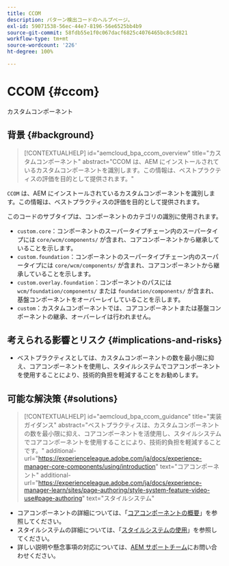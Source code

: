 ```yaml
---
title: CCOM
description: パターン検出コードのヘルプページ。
exl-id: 59071538-56ec-44e7-8196-56e6525bb4b9
source-git-commit: 58fdb55e1f0c067dacf6825c4076465bc8c5d821
workflow-type: tm+mt
source-wordcount: '226'
ht-degree: 100%

---
```


# CCOM {#ccom}

カスタムコンポーネント

## 背景 {#background}

>[!CONTEXTUALHELP]
>id="aemcloud_bpa_ccom_overview"
>title="カスタムコンポーネント"
>abstract="CCOM は、AEM にインストールされているカスタムコンポーネントを識別します。この情報は、ベストプラクティスの評価を目的として提供されます。"

`CCOM` は、AEM にインストールされているカスタムコンポーネントを識別します。この情報は、ベストプラクティスの評価を目的として提供されます。

このコードのサブタイプは、コンポーネントのカテゴリの識別に使用されます。

* `custom.core`：コンポーネントのスーパータイプチェーン内のスーパータイプには `core/wcm/components/` が含まれ、コアコンポーネントから継承していることを示します。
* `custom.foundation`：コンポーネントのスーパータイプチェーン内のスーパータイプには `core/wcm/components/` が含まれ、コアコンポーネントから継承していることを示します。
* `custom.overlay.foundation`：コンポーネントのパスには `wcm/foundation/components/` または `foundation/components/` が含まれ、基盤コンポーネントをオーバーレイしていることを示します。
* `custom`：カスタムコンポーネントでは、コアコンポーネントまたは基盤コンポーネントの継承、オーバーレイは行われません。

## 考えられる影響とリスク {#implications-and-risks}

* ベストプラクティスとしては、カスタムコンポーネントの数を最小限に抑え、コアコンポーネントを使用し、スタイルシステムでコアコンポーネントを使用することにより、技術的負担を軽減することをお勧めします。

## 可能な解決策 {#solutions}

>[!CONTEXTUALHELP]
>id="aemcloud_bpa_ccom_guidance"
>title="実装ガイダンス"
>abstract="ベストプラクティスは、カスタムコンポーネントの数を最小限に抑え、コアコンポーネントを活使用し、スタイルシステムでコアコンポーネントを使用することにより、技術的負担を軽減することです。"
>additional-url="https://experienceleague.adobe.com/ja/docs/experience-manager-core-components/using/introduction" text="コアコンポーネント"
>additional-url="https://experienceleague.adobe.com/ja/docs/experience-manager-learn/sites/page-authoring/style-system-feature-video-use#page-authoring" text="スタイルシステム"

* コアコンポーネントの詳細については、「[コアコンポーネントの概要](https://experienceleague.adobe.com/ja/docs/experience-manager-core-components/using/introduction)」を参照してください。
* スタイルシステムの詳細については、「[スタイルシステムの使用](https://experienceleague.adobe.com/ja/docs/experience-manager-learn/sites/page-authoring/style-system-feature-video-use#page-authoring)」を参照してください。
* 詳しい説明や懸念事項の対応については、[AEM サポートチーム](https://helpx.adobe.com/jp/enterprise/using/support-for-experience-cloud.html)にお問い合わせください。

